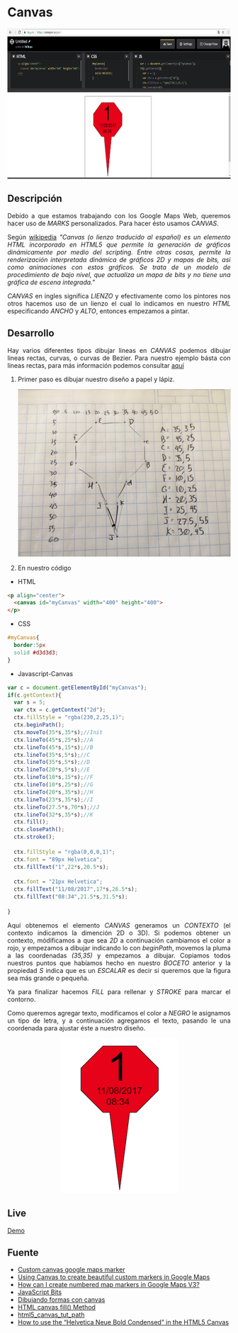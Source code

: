 Canvas 
=====

<p align="center">
	<img src="https://github.com/ginppian/Javascript-Canvas/blob/master/imgs/img1.png" width="681" height="340">
</p>

## Descripción

<p align="justify">
	Debído a que estamos trabajando con los Google Maps Web, queremos hacer uso de <i>MARKS</i> personalizados. Para hacer ésto usamos <i>CANVAS</i>.
</p>

<p align="justify">
	Según <a href="https://es.wikipedia.org/wiki/Canvas_(HTML)">wikipedia</a> <i>"Canvas (o lienzo traducido al español) es un elemento HTML incorporado en HTML5 que permite la generación de gráficos dinámicamente por medio del scripting. Entre otras cosas, permite la renderización interpretada dinámica de gráficos 2D y mapas de bits, asi como animaciones con estos gráficos. Se trata de un modelo de procedimiento de bajo nivel, que actualiza un mapa de bits y no tiene una gráfica de escena integrada."</i>
</p>

<p align="justify">
	<i>CANVAS</i> en ingles significa <i>LIENZO</i> y efectivamente como los pintores nos otros hacemos uso de un lienzo el cual lo indicamos en nuestro <i>HTML</i> especificando <i>ANCHO</i> y <i>ALTO</i>, entonces empezamos a pintar.
</p>

## Desarrollo

<p align="justify">
	Hay varios diferentes tipos dibujar lineas en <i>CANVAS</i> podemos dibujar lineas rectas, curvas, o curvas de Bezier. Para nuestro ejemplo básta con lineas rectas, para más información podemos consultar <a href="https://developer.mozilla.org/es/docs/Web/Guide/HTML/Canvas_tutorial/Dibujando_formas">aquí</a>
</p>

<ol>
	<li>
		Primer paso es dibujar nuestro diseño a papel y lápiz.
		<p align="center">
			<img src="https://github.com/ginppian/Javascript-Canvas/blob/master/imgs/img2.jpg" width="504" height="378">
		</p>
	</li>
	<li>
		En nuestro código
	</li>
</ol>

* HTML

```html
<p align="center">
  <canvas id="myCanvas" width="400" height="400">
</p>
```

* CSS

```css
#myCanvas{
  border:5px
  solid #d3d3d3;
}
```

* Javascript-Canvas

```javascript
var c = document.getElementById("myCanvas");
if(c.getContext){
  var s = 5;
  var ctx = c.getContext("2d");
  ctx.fillStyle = "rgba(230,2,25,1)";
  ctx.beginPath();
  ctx.moveTo(35*s,35*s);//Init
  ctx.lineTo(45*s,25*s);//A
  ctx.lineTo(45*s,15*s);//B 
  ctx.lineTo(35*s,5*s);//C 
  ctx.lineTo(35*s,5*s);//D
  ctx.lineTo(20*s,5*s);//E 
  ctx.lineTo(10*s,15*s);//F 
  ctx.lineTo(10*s,25*s);//G
  ctx.lineTo(20*s,35*s);//H 
  ctx.lineTo(23*s,35*s);//I 
  ctx.lineTo(27.5*s,70*s);//J
  ctx.lineTo(32*s,35*s);//K 
  ctx.fill(); 
  ctx.closePath();
  ctx.stroke();
  
  ctx.fillStyle = "rgba(0,0,0,1)";
  ctx.font = "89px Helvetica";
  ctx.fillText("1",22*s,20.5*s);
  
  ctx.font = "21px Helvetica";
  ctx.fillText("11/08/2017",17*s,26.5*s);
  ctx.fillText("08:34",21.5*s,31.5*s);
  
}
```

<p align="justify">
	Aquí obtenemos el elemento <i>CANVAS</i> generamos un <i>CONTEXTO</i> (el contexto indicamos la dimención 2D o 3D). Si podemos obtener un contexto, módificamos a que sea <i>2D</i> a continuación cambiamos el color a rojo, y empezamos a dibujar indicando lo con <i>beginPath</i>, movemos la pluma a las coordenadas <i>(35,35)</i> y empezamos a dibujar. Copiamos todos nuestros puntos que habíamos hecho en nuestro <i>BOCETO</i> anterior y la propiedad <i>S</i> indica que es un <i>ESCALAR</i> es decir si queremos que la figura sea más grande o pequeña.
</p>

<p align="justify">Ya para finalizar hacemos <i>FILL</i> para rellenar y <i>STROKE</i> para marcar el contorno.</p>
<p align="justify">Como queremos agregar texto, modificamos el color a <i>NEGRO</i> le asignamos un tipo de letra, y a continuación agregamos el texto, pasando le una coordenada para ajustar éste a nuestro diseño.</p>

<p align="center">
	<img src="https://github.com/ginppian/Javascript-Canvas/blob/master/imgs/img3.png" width="263" height="351">
</p>


## Live

<a href="https://codepen.io/guitarrkurt/pen/YxENmE">Demo</a>

## Fuente

* <a href="https://gist.github.com/viktorkelemen/1451945/cb94c2aa2d24d60209a896506c438f8e754d08dd">Custom canvas google maps marker</a>
* <a href="https://paul.kinlan.me/using-canvas-to-create-beautiful-custom-marke/">Using Canvas to create beautiful custom markers in Google Maps</a>
* <a href="https://stackoverflow.com/questions/2436484/how-can-i-create-numbered-map-markers-in-google-maps-v3">How can I create numbered map markers in Google Maps V3?</a>
* <a href="http://js-bits.blogspot.mx/2010/07/canvas-rounded-corner-rectangles.html">JavaScript Bits</a>
* <a href="https://developer.mozilla.org/es/docs/Web/Guide/HTML/Canvas_tutorial/Dibujando_formas">Dibujando formas con canvas</a>
* <a href="https://www.w3schools.com/tags/canvas_fill.asp">HTML canvas fill() Method</a>
* <a href="https://www.w3schools.com/html/tryit.asp?filename=tryhtml5_canvas_tut_path">html5_canvas_tut_path</a>
* <a href="https://stackoverflow.com/questions/12449904/how-to-use-the-helvetica-neue-bold-condensed-in-the-html5-canvas">How to use the “Helvetica Neue Bold Condensed” in the HTML5 Canvas</a>

